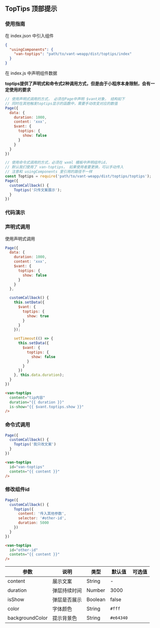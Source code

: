 ## TopTips 顶部提示

### 使用指南
在 index.json 中引入组件
```json
{
  "usingComponents": {
    "van-toptips": "path/to/vant-weapp/dist/toptips/index"
  }
}
```

在 index.js 中声明组件数据

**toptips提供了声明式和命令式2种调用方式，但是由于小程序本身限制，会有一定使用的要求**
```js
// 使用声明式调用的方式， 必须在Page中声明 $vant对象， 结构如下
// 同时在其他触发toptips显示的函数中，需要手动改变对应的数值
Page({
  data: {
    duration: 1000,
    content: 'xxx',
    $vant: {
      toptips: {
        show: false
      }
    }
  }
})

// 使用命令式调用的方式，必须在 wxml 模板中声明组件id，
// 默认我们使用了 van-toptips， 如果使用者要更换，可以手动传入
// 注意和 usingComponents 里引用的路径不一样
const Toptips = require('path/to/vant-weapp/dist/toptips/toptips');
Page({
  customCallback() {
    Toptips('只传文案展示');
  }
})

```

### 代码演示

### 声明式调用
使用声明式调用
```js
Page({
  data: {
    duration: 1000,
    content: 'xxx',
    $vant: {
      toptips: {
        show: false
      }
    }
  },

  customCallback() {
    this.setData({
      $vant: {
        toptips: {
          show: true
        }
      }
    });

    setTimeout(() => {
      this.setData({
        $vant: {
          toptips: {
            show: false
          }
        }
      })
    }, this.data.duration);
  }
})
```
```html
<van-toptips
  content="tip内容"
  duration="{{ duration }}"
  is-show="{{ $vant.toptips.show }}"
/>
```

### 命令式调用
```js
Page({
  customCallback() {
    Toptips('我只改文案')
  }
})
```
```html
<van-toptips
  id="van-toptips"
  contetn="{{ content }}"
/>
```

### 修改组件id
```js
Page({
  customCallback() {
    Toptips({
      content: '传入其他参数',
      selector: '#other-id',
      duration: 5000
    })
  }
})
```
```html
<van-toptips
  id="other-id"
  contetn="{{ content }}"
/>
```

| 参数       | 说明      | 类型       | 默认值       | 可选值     |
|-----------|-----------|-----------|-------------|-------------|
| content | 展示文案 | String | - | |
| duration | 弹层持续时间 | Number | 3000 | |
| isShow | 弹层是否展示 | Boolean | false | |
| color | 字体颜色 | String | `#fff` | |
| backgroundColor | 提示背景色 | String | `#e64340` |